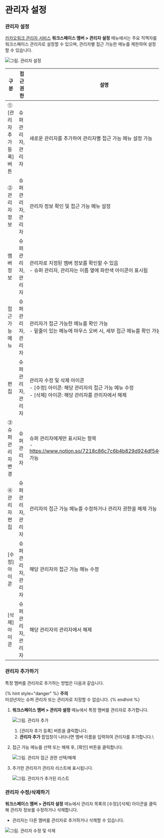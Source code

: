 # 관리자 설정

### 관리자 설정

[카카오워크 관리자 서비스](https://admin.kakaowork.com/) **워크스페이스 멤버 > 관리자 설정** 메뉴에서는 주요 직책자를 워크스페이스 관리자로 설정할 수 있으며, 관리자별 접근 가능한 메뉴를 제한하여 설정할 수 있습니다.

![그림. 관리자 설정](https://s3-us-west-2.amazonaws.com/secure.notion-static.com/11a92095-46a1-4be5-bd5e-c51593a8b4e1/%EA%B4%80%EB%A6%AC%EC%9E%90\_%EC%84%A4%EC%A0%95\_\(1\).png)

| 구분                | 접근 권한       | 설명                                                                                        |
| ----------------- | ----------- | ----------------------------------------------------------------------------------------- |
| ⓵ \[관리자 추가 등록] 버튼 | 슈퍼 관리자, 관리자 | 새로운 관리자를 추가하여 관리자별 접근 가능 메뉴 설정 가능                                                         |
| ⓶ 관리자 정보          | 슈퍼 관리자, 관리자 | 관리자 정보 확인 및 접근 가능 메뉴 설정                                                                   |
|     멤버 정보         | 슈퍼 관리자, 관리자 | <p>관리자로 지정된 멤버 정보를 확인할 수 있음<br>- 슈퍼 관리자, 관리자는 이름 옆에 파란색 아이콘이 표시됨</p>                      |
|     접근 가능 메뉴      | 슈퍼 관리자, 관리자 | <p>관리자가 접근 가능한 메뉴를 확인 가능<br>- 밑줄이 있는 메뉴에 마우스 오버 시, 세부 접근 메뉴를 확인 가능</p>                    |
|     편집            | 슈퍼 관리자, 관리자 | <p>관리자 수정 및 삭제 아이콘<br>- [수정] 아이콘: 해당 관리자의 접근 가능 메뉴 수정<br>- [삭제] 아이콘: 해당 관리자를 관리자에서 해제</p> |
| ⓷ 슈퍼관리자 변경        | 슈퍼 관리자      | <p>슈퍼 관리자에게만 표시되는 항목<br>- https://www.notion.so/7218c86c7c6b4b829d924df5469adcda 가능</p>   |
| ⓸ 관리자 편집          | 슈퍼 관리자, 관리자 | 관리자의 접근 가능 메뉴를 수정하거나 관리자 권한을 해제 가능                                                        |
|     \[수정] 아이콘     | 슈퍼 관리자, 관리자 | 해당 관리자의 접근 가능 메뉴 수정                                                                       |
|     \[삭제] 아이콘     | 슈퍼 관리자, 관리자 | 해당 관리자의 관리자에서 해제                                                                          |

### 관리자 추가하기

특정 멤버를 관리자로 추가하는 방법은 다음과 같습니다.

{% hint style="danger" %}
**주의**\
미성년자는 슈퍼 관리자 또는 관리자로 지정할 수 없습니다.
{% endhint %}

1.  **워크스페이스 멤버 > 관리자 설정** 메뉴에서 특정 멤버를 관리자로 추가합니다.

    ![그림. 관리자 추가](https://s3-us-west-2.amazonaws.com/secure.notion-static.com/a8ba8cd0-21c9-4653-9e1d-9ad085ea7d18/Untitled.png)

    1. \[관리자 추가 등록] 버튼을 클릭합니다.
    2. **관리자 추가** 팝업창이 나타나면 멤버 이름을 입력하여 관리자를 추가합니다.\

2.  접근 가능 메뉴를 선택 또는 해제 후, \[확인] 버튼을 클릭합니다.

    ![그림. 관리자 접근 권한 선택/해제](https://s3-us-west-2.amazonaws.com/secure.notion-static.com/fddb6edc-997b-4bb8-947a-a6411e1bdd32/Untitled.png)
3.  추가한 관리자가 관리자 리스트에 표시됩니다.

    ![그림. 관리자가 추가된 리스트](https://s3-us-west-2.amazonaws.com/secure.notion-static.com/1dd89553-7b27-4238-a1d8-72cbddbe7ad4/Untitled.png)

### 관리자 수정/삭제하기

**워크스페이스 멤버 > 관리자 설정** 메뉴에서 관리자 목록의 \[수정]/\[삭제] 아이콘을 클릭해 관리자 정보를 수정하거나 삭제합니다.

* 관리자는 다른 멤버를 관리자로 추가하거나 삭제할 수 있습니다.

![그림. 관리자 수정 및 삭제](https://s3-us-west-2.amazonaws.com/secure.notion-static.com/f8a61aa3-f8c8-47b1-9566-44ad209d6abe/Untitled.png)
